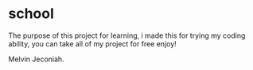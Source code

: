 # school
The purpose of this project for learning,
i made this for trying my coding ability,
you can take all of my project for free
enjoy!

Melvin Jeconiah.
